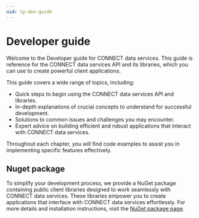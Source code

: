 ```yaml
---
uid: lp-dev-guide
--- 
```


# Developer guide

Welcome to the Developer guide for CONNECT data services. This guide is reference for the CONNECT data services API and its libraries, which you can use to create powerful client applications.

This guide covers a wide range of topics, including:

- Quick steps to begin using the CONNECT data services API and libraries.
- In-depth explanations of crucial concepts to understand for successful development.
- Solutions to common issues and challenges you may encounter.
- Expert advice on building efficient and robust applications that interact with CONNECT data services.

Throughout each chapter, you will find code examples to assist you in implementing specific features effectively.

## Nuget package

To simplify your development process, we provide a NuGet package containing public client libraries designed to work seamlessly with CONNECT data services. These libraries empower you to create applications that interface with CONNECT data services effortlessly. For more details and installation instructions, visit the [NuGet package page](https://www.nuget.org/packages/OSIsoft.OCSClients).
